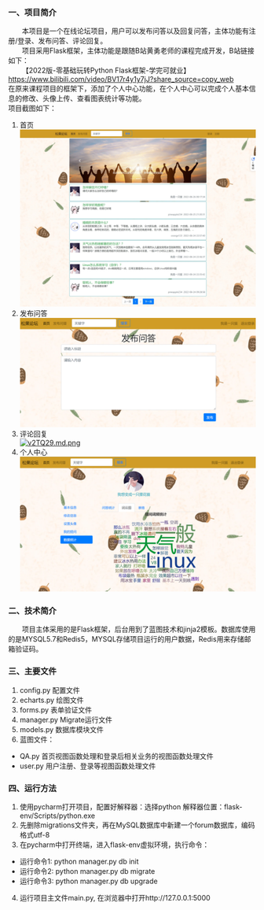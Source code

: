 ### 一、项目简介
&emsp;&emsp;本项目是一个在线论坛项目，用户可以发布问答以及回复问答，主体功能有注册/登录、发布问答、评论回复。  
&emsp;&emsp;项目采用Flask框架，主体功能是跟随B站黄勇老师的课程完成开发，B站链接如下：  
&emsp;&emsp;【2022版-零基础玩转Python Flask框架-学完可就业】 https://www.bilibili.com/video/BV17r4y1y7jJ?share_source=copy_web  
在原来课程项目的框架下，添加了个人中心功能，在个人中心可以完成个人基本信息的修改、头像上传、查看图表统计等功能。  
项目截图如下：  
1. 首页  
![](./show/index.jpeg)  
2. 发布问答  
![](./show/release.png)  
3. 评论回复  
[![v2TQ29.md.png](https://s1.ax1x.com/2022/08/26/v2TQ29.md.png)](https://imgse.com/i/v2TQ29)  
4. 个人中心  
![](./show/center.png)
### 二、技术简介
&emsp;&emsp;项目主体采用的是Flask框架，后台用到了蓝图技术和jinja2模板。数据库使用的是MYSQL5.7和Redis5，MYSQL存储项目运行的用户数据，Redis用来存储邮箱验证码。
### 三、主要文件
1. config.py 配置文件  
2. echarts.py 绘图文件  
3. forms.py 表单验证文件
4. manager.py Migrate运行文件  
5. models.py 数据库模块文件
6. 蓝图文件：
- QA.py 首页视图函数处理和登录后相关业务的视图函数处理文件
- user.py 用户注册、登录等视图函数处理文件
### 四、运行方法
1. 使用pycharm打开项目，配置好解释器：选择python 解释器位置：flask-env/Scripts/python.exe
2. 先删除migrations文件夹，再在MySQL数据库中新建一个forum数据库，编码格式utf-8
3. 在pycharm中打开终端，进入flask-env虚拟环境，执行命令：
- 运行命令1: python manager.py db init
- 运行命令2: python manager.py db migrate
- 运行命令3: python manager.py db upgrade
4. 运行项目主文件main.py, 在浏览器中打开http://127.0.0.1:5000
